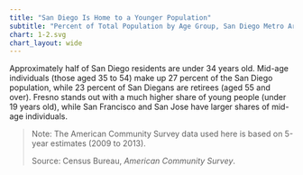 ```yaml
---
title: "San Diego Is Home to a Younger Population"
subtitle: "Percent of Total Population by Age Group, San Diego Metro Area and Select California Metro Areas"
chart: 1-2.svg
chart_layout: wide
---
```

Approximately half of San Diego residents are under 34 years old. Mid-age individuals (those aged 35 to 54) make up 27 percent of the San Diego population, while 23 percent of San Diegans are retirees (aged 55 and over). Fresno stands out with a much higher share of young people (under 19 years old), while San Francisco and San Jose have larger shares of mid-age individuals.

> Note: The American Community Survey data used here is based on 5-year estimates (2009 to 2013).
>
> Source: Census Bureau, *American Community Survey*.

